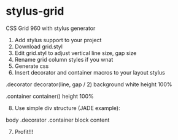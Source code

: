 # stylus-grid
CSS Grid 960 with stylus generator

1. Add stylus support to your project
2. Download grid.styl
3. Edit grid.styl to adjust vertical line size, gap size
4. Rename grid column styles if you wnat
5. Generate css
6. Insert decorator and container macros to your layout stylus
  
.decorator
  decorator(line, gap / 2)
  background white
  height 100%

.container
  container()
  height 100%
  
8. Use simple div structure (JADE example):

  body
    .decorator
      .container
        block content
  
7. Profit!!!
